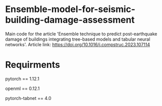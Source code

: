 # Ensemble-model-for-seismic-building-damage-assessment

Main code for the article 'Ensemble technique to predict post-earthquake damage of buildings integrating tree-based models and tabular neural networks'. 
Article link: https://doi.org/10.1016/j.compstruc.2023.107114 
# Requirments
pytorch == 1.12.1

openml == 0.12.1

pytorch-tabnet == 4.0
